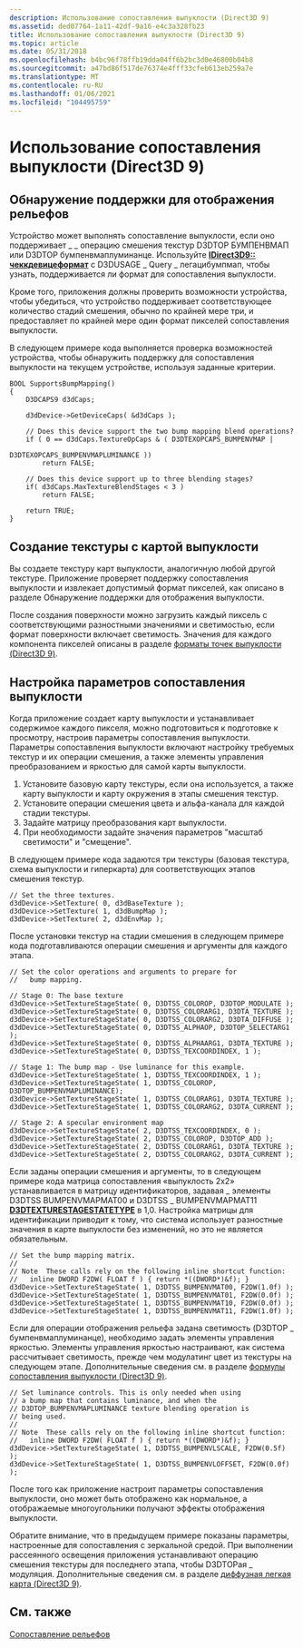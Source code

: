 ```yaml
---
description: Использование сопоставления выпуклости (Direct3D 9)
ms.assetid: ded07764-1a11-42df-9a16-e4c3a328fb23
title: Использование сопоставления выпуклости (Direct3D 9)
ms.topic: article
ms.date: 05/31/2018
ms.openlocfilehash: b4bc96f78ffb19dda04ff6b2bc3d0e46800b04b8
ms.sourcegitcommit: a47bd86f517de76374e4fff33cfeb613eb259a7e
ms.translationtype: MT
ms.contentlocale: ru-RU
ms.lasthandoff: 01/06/2021
ms.locfileid: "104495759"
---
```

# <a name="using-bump-mapping-direct3d-9"></a>Использование сопоставления выпуклости (Direct3D 9)

## <a name="detecting-support-for-bump-mapping"></a>Обнаружение поддержки для отображения рельефов

Устройство может выполнять сопоставление выпуклости, если оно поддерживает \_ \_ операцию смешения текстур D3DTOP БУМПЕНВМАП или D3DTOP бумпенвмаплуминанце. Используйте [**IDirect3D9:: чеккдевицеформат**](/windows/win32/api/d3d9/nf-d3d9-idirect3d9-checkdeviceformat) с D3DUSAGE \_ Query \_ легацибумпмап, чтобы узнать, поддерживается ли формат для сопоставления выпуклости.

Кроме того, приложения должны проверить возможности устройства, чтобы убедиться, что устройство поддерживает соответствующее количество стадий смешения, обычно по крайней мере три, и предоставляет по крайней мере один формат пикселей сопоставления выпуклости.

В следующем примере кода выполняется проверка возможностей устройства, чтобы обнаружить поддержку для сопоставления выпуклости на текущем устройстве, используя заданные критерии.


```
BOOL SupportsBumpMapping()
{
    D3DCAPS9 d3dCaps;

    d3dDevice->GetDeviceCaps( &d3dCaps );

    // Does this device support the two bump mapping blend operations?
    if ( 0 == d3dCaps.TextureOpCaps & ( D3DTEXOPCAPS_BUMPENVMAP |
                                            D3DTEXOPCAPS_BUMPENVMAPLUMINANCE ))
        return FALSE;

    // Does this device support up to three blending stages?
    if( d3dCaps.MaxTextureBlendStages < 3 )
        return FALSE;

    return TRUE;
}
```



## <a name="creating-a-bump-map-texture"></a>Создание текстуры с картой выпуклости

Вы создаете текстуру карт выпуклости, аналогичную любой другой текстуре. Приложение проверяет поддержку сопоставления выпуклости и извлекает допустимый формат пикселей, как описано в разделе Обнаружение поддержки для отображения выпуклости.

После создания поверхности можно загрузить каждый пиксель с соответствующими разностными значениями и светимостью, если формат поверхности включает светимость. Значения для каждого компонента пикселей описаны в разделе [форматы точек выпуклости (Direct3D 9)](bump-map-pixel-formats.md).

## <a name="configuring-bump-mapping-parameters"></a>Настройка параметров сопоставления выпуклости

Когда приложение создает карту выпуклости и устанавливает содержимое каждого пикселя, можно подготовиться к подготовке к просмотру, настроив параметры сопоставления выпуклости. Параметры сопоставления выпуклости включают настройку требуемых текстур и их операции смешения, а также элементы управления преобразованием и яркостью для самой карты выпуклости.

1.  Установите базовую карту текстуры, если она используется, а также карту выпуклости и карту окружения в этапы смешения текстур.
2.  Установите операции смешения цвета и альфа-канала для каждой стадии текстуры.
3.  Задайте матрицу преобразования карт выпуклости.
4.  При необходимости задайте значения параметров "масштаб светимости" и "смещение".

В следующем примере кода задаются три текстуры (базовая текстура, схема выпуклости и гиперкарта) для соответствующих этапов смешения текстур.


```
// Set the three textures.
d3dDevice->SetTexture( 0, d3dBaseTexture );
d3dDevice->SetTexture( 1, d3dBumpMap );
d3dDevice->SetTexture( 2, d3dEnvMap );
```



После установки текстур на стадии смешения в следующем примере кода подготавливаются операции смешения и аргументы для каждого этапа.


```
// Set the color operations and arguments to prepare for
//   bump mapping.

// Stage 0: The base texture
d3dDevice->SetTextureStageState( 0, D3DTSS_COLOROP, D3DTOP_MODULATE );
d3dDevice->SetTextureStageState( 0, D3DTSS_COLORARG1, D3DTA_TEXTURE );
d3dDevice->SetTextureStageState( 0, D3DTSS_COLORARG2, D3DTA_DIFFUSE );
d3dDevice->SetTextureStageState( 0, D3DTSS_ALPHAOP, D3DTOP_SELECTARG1 );
d3dDevice->SetTextureStageState( 0, D3DTSS_ALPHAARG1, D3DTA_TEXTURE ); 
d3dDevice->SetTextureStageState( 0, D3DTSS_TEXCOORDINDEX, 1 );

// Stage 1: The bump map - Use luminance for this example.
d3dDevice->SetTextureStageState( 1, D3DTSS_TEXCOORDINDEX, 1 );
d3dDevice->SetTextureStageState( 1, D3DTSS_COLOROP, D3DTOP_BUMPENVMAPLUMINANCE);
d3dDevice->SetTextureStageState( 1, D3DTSS_COLORARG1, D3DTA_TEXTURE );
d3dDevice->SetTextureStageState( 1, D3DTSS_COLORARG2, D3DTA_CURRENT );

// Stage 2: A specular environment map
d3dDevice->SetTextureStageState( 2, D3DTSS_TEXCOORDINDEX, 0 );
d3dDevice->SetTextureStageState( 2, D3DTSS_COLOROP, D3DTOP_ADD );
d3dDevice->SetTextureStageState( 2, D3DTSS_COLORARG1, D3DTA_TEXTURE );
d3dDevice->SetTextureStageState( 2, D3DTSS_COLORARG2, D3DTA_CURRENT );
```



Если заданы операции смешения и аргументы, то в следующем примере кода матрица сопоставления «выпуклость 2x2» устанавливается в матрицу идентификаторов, задавая \_ элементы D3DTSS BUMPENVMAPMAT00 и D3DTSS \_ BUMPENVMAPMAT11 [**D3DTEXTURESTAGESTATETYPE**](./d3dtexturestagestatetype.md) в 1,0. Настройка матрицы для идентификации приводит к тому, что система использует разностные значения в карте выпуклости без изменений, но это не является обязательным.


```
// Set the bump mapping matrix.
//
// Note  These calls rely on the following inline shortcut function:
//   inline DWORD F2DW( FLOAT f ) { return *((DWORD*)&f); }
d3dDevice->SetTextureStageState( 1, D3DTSS_BUMPENVMAT00, F2DW(1.0f) );
d3dDevice->SetTextureStageState( 1, D3DTSS_BUMPENVMAT01, F2DW(0.0f) );
d3dDevice->SetTextureStageState( 1, D3DTSS_BUMPENVMAT10, F2DW(0.0f) );
d3dDevice->SetTextureStageState( 1, D3DTSS_BUMPENVMAT11, F2DW(1.0f) );
```



Если для операции отображения рельефа задана светимость (D3DTOP \_ бумпенвмаплуминанце), необходимо задать элементы управления яркостью. Элементы управления яркостью настраивают, как система рассчитывает светимость, прежде чем модулатинг цвет из текстуры на следующем этапе. Дополнительные сведения см. в разделе [формулы сопоставления выпуклости (Direct3D 9)](bump-mapping-formulas.md).


```
// Set luminance controls. This is only needed when using
// a bump map that contains luminance, and when the 
// D3DTOP_BUMPENVMAPLUMINANCE texture blending operation is
// being used.
//
// Note  These calls rely on the following inline shortcut function:
//   inline DWORD F2DW( FLOAT f ) { return *((DWORD*)&f); }
d3dDevice->SetTextureStageState( 1, D3DTSS_BUMPENVLSCALE, F2DW(0.5f) );
d3dDevice->SetTextureStageState( 1, D3DTSS_BUMPENVLOFFSET, F2DW(0.0f) );
```



После того как приложение настроит параметры сопоставления выпуклости, оно может быть отображено как нормальное, а отображаемые многоугольники получают эффекты отображения выпуклости.

Обратите внимание, что в предыдущем примере показаны параметры, настроенные для сопоставления с зеркальной средой. При выполнении рассеянного освещения приложения устанавливают операцию смешения текстуры для последнего этапа, чтобы D3DTOPая \_ модуляция. Дополнительные сведения см. в разделе [диффузная легкая карта (Direct3D 9)](diffuse-light-maps.md).

## <a name="related-topics"></a>См. также

<dl> <dt>

[Сопоставление рельефов](bump-mapping.md)
</dt> </dl>

 

 
